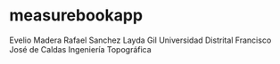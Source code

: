 # measurebookapp

Evelio Madera
Rafael Sanchez
Layda Gil
Universidad Distrital Francisco José de Caldas
Ingeniería Topográfica
